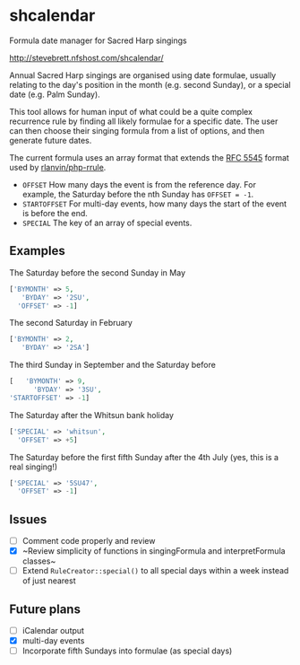 # shcalendar
Formula date manager for Sacred Harp singings

http://stevebrett.nfshost.com/shcalendar/

Annual Sacred Harp singings are organised using date formulae, usually relating to the day's position in the month (e.g. second Sunday), or a special date (e.g. Palm Sunday).

This tool allows for human input of what could be a quite complex recurrence rule by finding all likely formulae for a specific date. The user can then choose their singing formula from a list of options, and then generate future dates.

The current formula uses an array format that extends the [RFC 5545](https://icalendar.org/iCalendar-RFC-5545/3-8-5-3-recurrence-rule.html) format used by [rlanvin/php-rrule](https://github.com/rlanvin/php-rrule).

* `OFFSET`
How many days the event is from the reference day. For example, the Saturday before the nth 
Sunday has `OFFSET = -1`.
* `STARTOFFSET`
For multi-day events, how many days the start of the event is before the end.
* `SPECIAL`
The key of an array of special events.

## Examples
The Saturday before the second Sunday in May
```php
['BYMONTH' => 5,
   'BYDAY' => '2SU',
  'OFFSET' => -1]
```

The second Saturday in February
```php
['BYMONTH' => 2,
   'BYDAY' => '2SA']
```

The third Sunday in September and the Saturday before
```php
[   'BYMONTH' => 9,
      'BYDAY' => '3SU',
'STARTOFFSET' => -1]
```

The Saturday after the Whitsun bank holiday
```php
['SPECIAL' => 'whitsun',
  'OFFSET' => +5]
```

The Saturday before the first fifth Sunday after the 4th July (yes, this is a real singing!)

```php
['SPECIAL' => '5SU47',
  'OFFSET' => -1]
```


## Issues
- [ ] Comment code properly and review
- [x] ~Review simplicity of functions in singingFormula and interpretFormula classes~
- [ ] Extend `RuleCreator::special()` to all special days within a week instead of just nearest

## Future plans
- [ ] iCalendar output
- [x] multi-day events
- [ ] Incorporate fifth Sundays into formulae (as special days)
